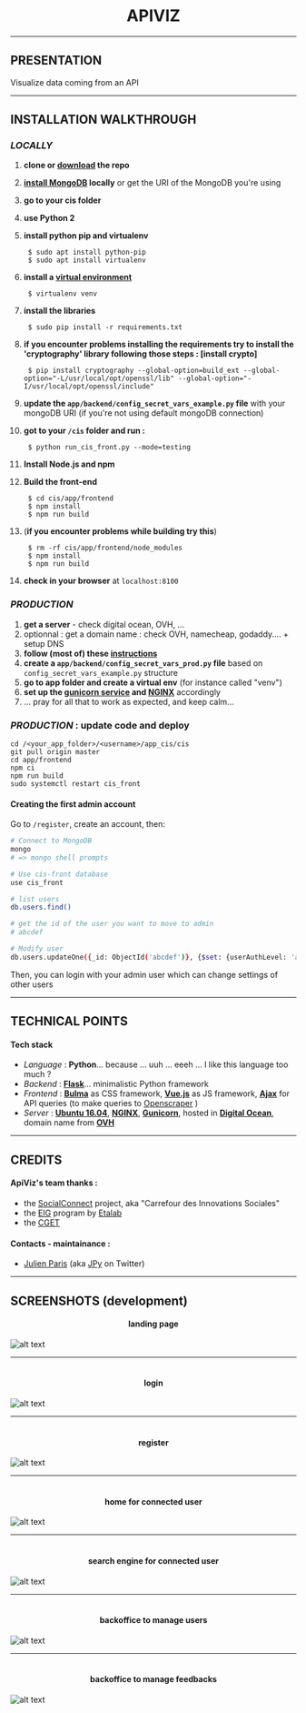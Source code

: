 
<h1 align=center> APIVIZ </h1>


-------
## PRESENTATION


Visualize data coming from an API 

--------

## INSTALLATION WALKTHROUGH 

### _LOCALLY_

1. **clone or [download](https://github.com/entrepreneur-interet-general/CIS-front/archive/master.zip) the repo**
1. **[install MongoDB](https://docs.mongodb.com/manual/installation/) locally** or get the URI of the MongoDB you're using
1. **go to your cis folder**
1. **use Python 2**
1. **install python pip and virtualenv**
	
	>
		$ sudo apt install python-pip
		$ sudo apt install virtualenv

1. **install a [virtual environment](https://pypi.python.org/pypi/virtualenv)**
	> 
		$ virtualenv venv
1. **install the libraries**
	> 
		$ sudo pip install -r requirements.txt

1. __if you encounter problems installing the requirements try to install the 'cryptography' library following those steps : [install crypto]__
	> 
		$ pip install cryptography --global-option=build_ext --global-option="-L/usr/local/opt/openssl/lib" --global-option="-I/usr/local/opt/openssl/include"

1. **update the `app/backend/config_secret_vars_example.py` file** with your mongoDB URI (if you're not using default mongoDB connection)

1. **got to your `/cis` folder and run :**
	> 	
		$ python run_cis_front.py --mode=testing

1. **Install Node.js and npm**
1. **Build the front-end**
	
	> 
		$ cd cis/app/frontend
		$ npm install
		$ npm run build

1. (**if you encounter problems while building try this**)
	
	> 
		$ rm -rf cis/app/frontend/node_modules
		$ npm install 
		$ npm run build

1. **check in your browser** at `localhost:8100`


### _PRODUCTION_

1. **get a server** - check digital ocean, OVH, ...
1. optionnal : get a domain name : check OVH, namecheap, godaddy.... + setup DNS
1. **follow (most of) these [instructions](https://github.com/entrepreneur-interet-general/tutos-2018/wiki/Admin-Sys)**
1. **create a `app/backend/config_secret_vars_prod.py` file** based on `config_secret_vars_example.py` structure
1. **go to app folder and create a virtual env** (for instance called "venv")
1. **set up the [gunicorn service](./unit/working_service_config.service) and [NGINX](./nginx/working_nginx_config)** accordingly 
1. ... pray for all that to work as expected, and keep calm... 


### _PRODUCTION_ : update code and deploy

> 
	cd /<your_app_folder>/<username>/app_cis/cis
	git pull origin master
	cd app/frontend
	npm ci
	npm run build
	sudo systemctl restart cis_front


#### Creating the first admin account

Go to `/register`, create an account, then:
```sh
# Connect to MongoDB
mongo
# => mongo shell prompts

# Use cis-front database
use cis_front

# list users
db.users.find()

# get the id of the user you want to move to admin
# abcdef

# Modify user
db.users.updateOne({_id: ObjectId('abcdef')}, {$set: {userAuthLevel: 'admin'}})
```

Then, you can login with your admin user which can change settings of other users 



------

## TECHNICAL POINTS

#### Tech stack
- _Language_ : **Python**... because ... uuh ... eeeh ... I like this language too much ? 
- _Backend_  : **[Flask](http://flask.pocoo.org/)**... minimalistic Python framework
- _Frontend_ : **[Bulma](https://bulma.io/)** as CSS framework, **[Vue.js](https://vuejs.org/)** as JS framework, **[Ajax]()** for API queries (to make queries to [Openscraper](https://github.com/entrepreneur-interet-general/OpenScraper) )
- _Server_   : **[Ubuntu 16.04]()**, **[NGINX](https://www.nginx.com/)**, **[Gunicorn](http://gunicorn.org/)**, hosted in **[Digital Ocean](http://digitalocean.com/)**, domain name from **[OVH](http://ovh.com/)**


-------

## CREDITS 

#### ApiViz's team thanks :

- the [SocialConnect](https://entrepreneur-interet-general.etalab.gouv.fr/defi/2017/09/26/socialconnect/) project, aka "Carrefour des Innovations Sociales"
- the [EIG](https://entrepreneur-interet-general.etalab.gouv.fr/) program by [Etalab](https://www.etalab.gouv.fr/)
- the [CGET](http://www.cget.gouv.fr/)

#### Contacts - maintainance :

- [Julien Paris](<mailto:codemos.infos@gmail.com>) (aka [JPy](https://twitter.com/jparis_py) on Twitter)

-------

## SCREENSHOTS (development)

<h4 align=center>landing page<br> </h4>

![alt text](./screenshots/cis-front-landing.png "landing")

-------

<h4 align=center><br>login</h4>

![alt text](./screenshots/cis-front-login.png "home")

-------

<h4 align=center><br>register</h4>

![alt text](./screenshots/cis-front-register.png "register")

-------

<h4 align=center><br>home for connected user </h4>

![alt text](./screenshots/cis-front-user-index.png "index")


-------

<h4 align=center><br>search engine for connected user</h4>

![alt text](./screenshots/cis-front-user-search.png "search")

-------

<h4 align=center><br>backoffice to manage users</h4>

![alt text](./screenshots/cis-front-backoffice-users.png "users")

-------

<h4 align=center><br>backoffice to manage feedbacks</h4>

![alt text](./screenshots/cis-front-backoffice-feedbacks.png "feedbacks")
